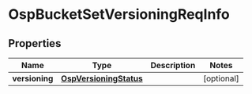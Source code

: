 # OspBucketSetVersioningReqInfo

## Properties
Name | Type | Description | Notes
------------ | ------------- | ------------- | -------------
**versioning** | [**OspVersioningStatus**](OspVersioningStatus.md) |  |  [optional]
